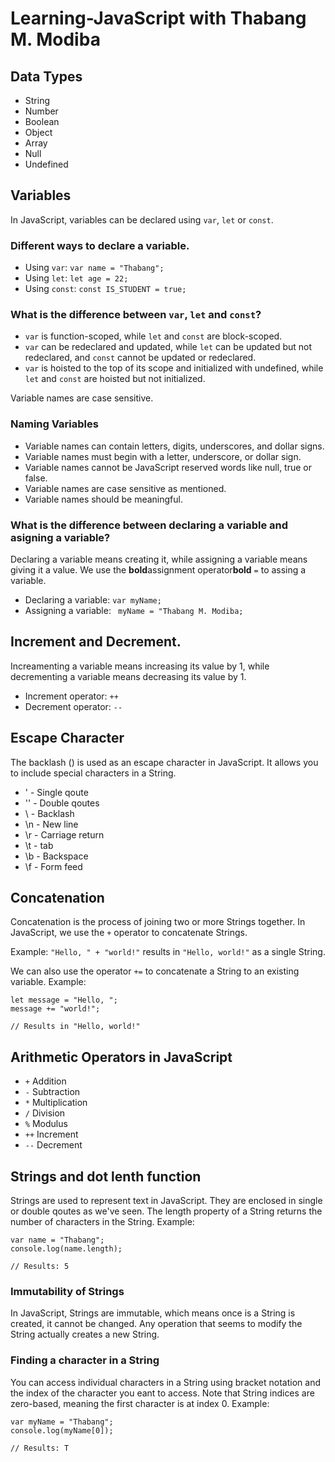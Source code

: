 # Learning-JavaScript with Thabang M. Modiba

## Data Types

* String
* Number
* Boolean
* Object
* Array
* Null
* Undefined

## Variables
In JavaScript, variables can be declared using ```var```, ```let``` or ```const```.

### Different ways to declare a variable.
* Using ```var```: ```var name = "Thabang";```
* Using ```let```: ```let age = 22;```
* Using ```const```: ```const IS_STUDENT = true;```

### What is the difference between ```var```, ```let``` and ```const```?
* ```var``` is function-scoped, while ```let``` and ```const``` are block-scoped.
* ```var``` can be redeclared and updated, while ```let``` can be updated but not redeclared, and ```const``` cannot be updated or redeclared.
* ```var``` is hoisted to the top of its scope and initialized with undefined, while ```let``` and ```const``` are hoisted but not initialized.

Variable names are case sensitive.

### Naming Variables
* Variable names can contain letters, digits, underscores, and dollar signs.
* Variable names must begin with a letter, underscore, or dollar sign.
* Variable names cannot be JavaScript reserved words like null, true or false.
* Variable names are case sensitive as mentioned.
* Variable names should be meaningful.

### What is the difference between declaring a variable and asigning a variable?
Declaring a variable means creating it, while assigning a variable means giving it a value. We use the **bold**assignment operator**bold** ```=``` to assing a variable.

* Declaring a variable: ```var myName;```
* Assigning a variable: ``` myName = "Thabang M. Modiba;```

## Increment and Decrement.
Increamenting a variable means increasing its value by 1, while decrementing a variable means decreasing its value by 1.

* Increment operator: ```++```
* Decrement operator: ```--```

## Escape Character
The backlash (\) is used as an escape character in JavaScript. It allows you to include special characters in a String.

* \' - Single qoute
* \'' - Double qoutes
* \\ - Backlash
* \n - New line
* \r - Carriage return
* \t - tab
* \b - Backspace
* \f - Form feed

## Concatenation
Concatenation is the process of joining two or more Strings together. In JavaScript, we use the ```+``` operator to concatenate Strings.

Example: ```"Hello, " + "world!"``` results in ```"Hello, world!"``` as a single String.

We can also use the operator ```+=``` to concatenate a String to an existing variable. Example:
```
let message = "Hello, ";
message += "world!";

// Results in "Hello, world!"
```

## Arithmetic Operators in JavaScript
* ```+``` Addition
* ```-``` Subtraction
* ```*``` Multiplication
* ```/``` Division
* ```%``` Modulus
* ```++``` Increment
* ```--``` Decrement

## Strings and dot lenth function
Strings are used to represent text in JavaScript. They are enclosed in single or double qoutes as we've seen. The length property of a String returns the number of characters in the String. Example:
```
var name = "Thabang";
console.log(name.length);

// Results: 5
```

### Immutability of Strings

In JavaScript, Strings are immutable, which means once is a String is created, it cannot be changed. Any operation that seems to modify the String actually creates a new String.

### Finding a character in a String

You can access individual characters in a String using bracket notation and the index of the character you eant to access. Note that String indices are zero-based, meaning the first character is at index 0. Example:
```
var myName = "Thabang";
console.log(myName[0]);

// Results: T
```

